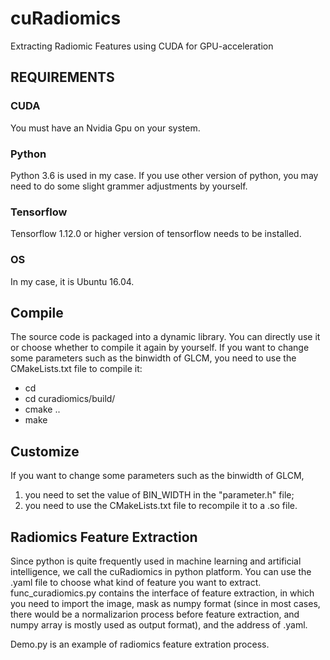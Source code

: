 # cuRadiomics
Extracting Radiomic Features using CUDA for GPU-acceleration

## REQUIREMENTS

### CUDA
You must have an Nvidia Gpu on your system. 

### Python
Python 3.6 is used in my case.
If you use other version of python, you may need to do some slight grammer adjustments by yourself. 

### Tensorflow
Tensorflow 1.12.0 or higher version of tensorflow needs to be installed.

### OS
In my case, it is Ubuntu 16.04.

## Compile
The source code is packaged into a dynamic library.
You can directly use it or choose whether to compile it again by yourself.
If you want to change some parameters such as the binwidth of GLCM, you need to use the CMakeLists.txt file to compile it:

* cd
* cd curadiomics/build/
* cmake ..
* make

## Customize
If you want to change some parameters such as the binwidth of GLCM, 
1. you need to set the value of BIN_WIDTH in the "parameter.h" file;
2. you need to use the CMakeLists.txt file to recompile it to a .so file.

## Radiomics Feature Extraction

Since python is quite frequently used in machine learning and artificial intelligence, we call the cuRadiomics in python platform.
You can use the .yaml file to choose what kind of feature you want to extract. 
func_curadiomics.py contains the interface of feature extraction, 
in which you need to import the image, mask as numpy format 
(since in most cases, there would be a normalizarion process before feature extraction, and numpy array is mostly used as output format), 
and the address of .yaml.

Demo.py is an example of radiomics feature extration process.
